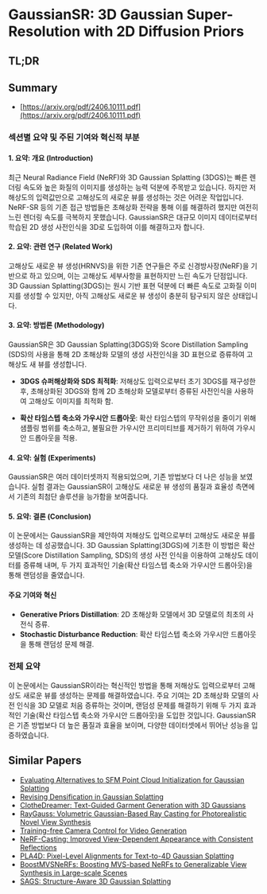 # GaussianSR: 3D Gaussian Super-Resolution with 2D Diffusion Priors
## TL;DR
## Summary
- [https://arxiv.org/pdf/2406.10111.pdf](https://arxiv.org/pdf/2406.10111.pdf)

### 섹션별 요약 및 주된 기여와 혁신적 부분

#### 1. 요약: 개요 (Introduction)
최근 Neural Radiance Field (NeRF)와 3D Gaussian Splatting (3DGS)는 빠른 렌더링 속도와 높은 화질의 이미지를 생성하는 능력 덕분에 주목받고 있습니다. 하지만 저해상도의 입력값만으로 고해상도의 새로운 뷰를 생성하는 것은 어려운 작업입니다. NeRF-SR 등의 기존 접근 방법들은 초해상화 전략을 통해 이를 해결하려 했지만 여전히 느린 렌더링 속도를 극복하지 못했습니다. GaussianSR은 대규모 이미지 데이터로부터 학습된 2D 생성 사전인식을 3D로 도입하여 이를 해결하고자 합니다.

#### 2. 요약: 관련 연구 (Related Work)
고해상도 새로운 뷰 생성(HRNVS)을 위한 기존 연구들은 주로 신경방사장(NeRF)을 기반으로 하고 있으며, 이는 고해상도 세부사항을 표현하지만 느린 속도가 단점입니다. 3D Gaussian Splatting(3DGS)는 원시 기반 표현 덕분에 더 빠른 속도로 고화질 이미지를 생성할 수 있지만, 아직 고해상도 새로운 뷰 생성이 충분히 탐구되지 않은 상태입니다.

#### 3. 요약: 방법론 (Methodology)
GaussianSR은 3D Gaussian Splatting(3DGS)와 Score Distillation Sampling (SDS)의 사용을 통해 2D 초해상화 모델의 생성 사전인식을 3D 표현으로 증류하여 고해상도 새 뷰를 생성합니다.

- **3DGS 슈퍼해상화와 SDS 최적화**: 저해상도 입력으로부터 초기 3DGS를 재구성한 후, 초해상화된 3DGS와 함께 2D 초해상화 모델로부터 증류된 사전인식을 사용하여 고해상도 이미지를 최적화 함.
  
- **확산 타임스텝 축소와 가우시안 드롭아웃**: 확산 타임스텝의 무작위성을 줄이기 위해 샘플링 범위를 축소하고, 불필요한 가우시안 프리미티브를 제거하기 위하여 가우시안 드롭아웃을 적용.

#### 4. 요약: 실험 (Experiments)
GaussianSR은 여러 데이터셋까지 적용되었으며, 기존 방법보다 더 나은 성능을 보였습니다. 실험 결과는 GaussianSR이 고해상도 새로운 뷰 생성의 품질과 효율성 측면에서 기존의 최첨단 솔루션을 능가함을 보여줍니다.

#### 5. 요약: 결론 (Conclusion)
이 논문에서는 GaussianSR을 제안하여 저해상도 입력으로부터 고해상도 새로운 뷰를 생성하는 데 성공했습니다. 3D Gaussian Splatting(3DGS)에 기초한 이 방법은 확산 모델(Score Distillation Sampling, SDS)의 생성 사전 인식을 이용하여 고해상도 데이터를 증류해 내며, 두 가지 효과적인 기술(확산 타임스텝 축소와 가우시안 드롭아웃)을 통해 랜덤성을 줄였습니다. 

#### 주요 기여와 혁신
- **Generative Priors Distillation**: 2D 초해상화 모델에서 3D 모델로의 최초의 사전식 증류.
- **Stochastic Disturbance Reduction**: 확산 타임스텝 축소와 가우시안 드롭아웃을 통해 랜덤성 문제 해결.

### 전체 요약
이 논문에서는 GaussianSR이라는 혁신적인 방법을 통해 저해상도 입력으로부터 고해상도 새로운 뷰를 생성하는 문제를 해결하였습니다. 주요 기여는 2D 초해상화 모델의 사전 인식을 3D 모델로 처음 증류하는 것이며, 랜덤성 문제를 해결하기 위해 두 가지 효과적인 기술(확산 타임스텝 축소와 가우시안 드롭아웃)을 도입한 것입니다. GaussianSR은 기존 방법보다 더 높은 품질과 효율을 보이며, 다양한 데이터셋에서 뛰어난 성능을 입증하였습니다.

## Similar Papers
- [Evaluating Alternatives to SFM Point Cloud Initialization for Gaussian Splatting](2404.12547.md)
- [Revising Densification in Gaussian Splatting](2404.06109.md)
- [ClotheDreamer: Text-Guided Garment Generation with 3D Gaussians](2406.16815.md)
- [RayGauss: Volumetric Gaussian-Based Ray Casting for Photorealistic Novel View Synthesis](2408.03356.md)
- [Training-free Camera Control for Video Generation](2406.10126.md)
- [NeRF-Casting: Improved View-Dependent Appearance with Consistent Reflections](2405.14871.md)
- [PLA4D: Pixel-Level Alignments for Text-to-4D Gaussian Splatting](2405.19957.md)
- [BoostMVSNeRFs: Boosting MVS-based NeRFs to Generalizable View Synthesis in Large-scale Scenes](2407.15848.md)
- [SAGS: Structure-Aware 3D Gaussian Splatting](2404.19149.md)
